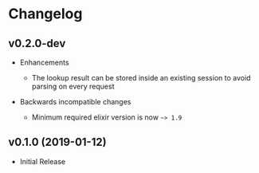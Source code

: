# Changelog

## v0.2.0-dev

- Enhancements
    - The lookup result can be stored inside an existing session to avoid parsing on every request

- Backwards incompatible changes
    - Minimum required elixir version is now `~> 1.9`

## v0.1.0 (2019-01-12)

- Initial Release
